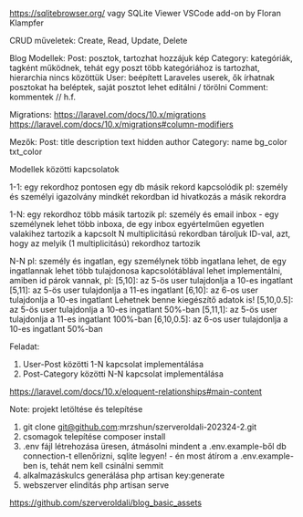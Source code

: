 https://sqlitebrowser.org/
vagy
SQLite Viewer VSCode add-on by Floran Klampfer

CRUD műveletek: Create, Read, Update, Delete


Blog
Modellek:
    Post: posztok, tartozhat hozzájuk kép
    Category: kategóriák, tagként működnek, tehát egy poszt több kategóriához is tartozhat, hierarchia nincs közöttük
    User: beépített Laraveles userek, ők írhatnak posztokat ha beléptek, saját posztot lehet editálni / törölni
    Comment: kommentek // h.f.

Migrations:
https://laravel.com/docs/10.x/migrations
https://laravel.com/docs/10.x/migrations#column-modifiers

Mezők:
Post:
    title
    description
    text
    hidden
    author
Category: 
    name
    bg_color
    txt_color

Modellek közötti kapcsolatok

1-1: egy rekordhoz pontosen egy db másik rekord kapcsolódik
pl: személy és személyi igazolvány
mindkét rekordban id hivatkozás a másik rekordra

1-N: egy rekordhoz több másik tartozik
pl: személy és email inbox - egy személynek lehet több inboxa, de egy inbox egyértelműen egyetlen valakihez tartozik
a kapcsolt N multiplicitású rekordban tároljuk ID-val, azt, hogy az melyik (1 multiplicitású) rekordhoz tartozik

N-N
pl: személy és ingatlan, egy személynek több ingatlana lehet, de egy ingatlannak lehet több tulajdonosa
kapcsolótáblával lehet implementálni, amiben id párok vannak, pl:
[5,10]: az 5-ös user tulajdonlja a 10-es ingatlant
[5,11]: az 5-ös user tulajdonlja a 11-es ingatlant
[6,10]: az 6-os user tulajdonlja a 10-es ingatlant
Lehetnek benne kiegészítő adatok is!
[5,10,0.5]: az 5-ös user tulajdonlja a 10-es ingatlant 50%-ban
[5,11,1]: az 5-ös user tulajdonlja a 11-es ingatlant 100%-ban
[6,10,0.5]: az 6-os user tulajdonlja a 10-es ingatlant 50%-ban

Feladat:
1. User-Post közötti 1-N kapcsolat implementálása 
2. Post-Category közötti N-N kapcsolat implementálása

https://laravel.com/docs/10.x/eloquent-relationships#main-content

Note: projekt letöltése és telepítése
1. git clone git@github.com:mrzshun/szerveroldali-202324-2.git
2. csomagok telepítése
    composer install
3. .env fájl létrehozása üresen, átmásolni mindent a .env.example-ből
    db connection-t ellenőrizni, sqlite legyen! - én most átírom a .env.example-ben is, tehát nem kell csinálni semmit
4. alkalmazáskulcs generálása
    php artisan key:generate
5. webszerver elindítás 
    php artisan serve


https://github.com/szerveroldali/blog_basic_assets

